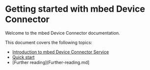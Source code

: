Getting started with mbed Device Connector
==========================================

Welcome to the mbed Device Connector documentation.

This document covers the following topics:

- [Introduction to mbed Device Connector Service](Connector-intro.md)
- [Quick start](Quick-guide.md)
- [Further reading](Further-reading.md]

